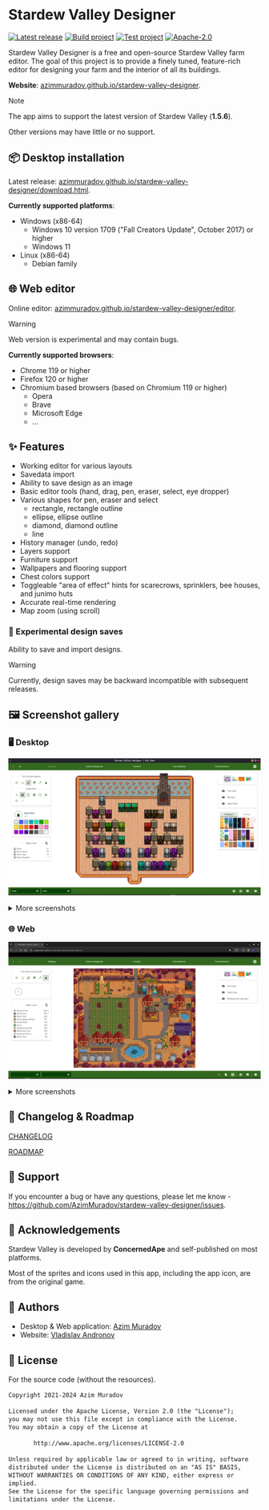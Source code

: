 # Stardew Valley Designer

[![Latest release](https://img.shields.io/github/v/release/AzimMuradov/stardew-valley-designer)](https://azimmuradov.github.io/stardew-valley-designer/download.html)
[![Build project](https://img.shields.io/github/actions/workflow/status/AzimMuradov/stardew-valley-designer/build.yml?branch=master)](https://github.com/AzimMuradov/stardew-valley-designer/actions/workflows/build.yml)
[![Test project](https://img.shields.io/github/actions/workflow/status/AzimMuradov/stardew-valley-designer/test.yml?branch=master&label=test)](https://github.com/AzimMuradov/stardew-valley-designer/actions/workflows/test.yml)
[![Apache-2.0](https://img.shields.io/github/license/AzimMuradov/stardew-valley-designer)](https://www.apache.org/licenses/LICENSE-2.0)

Stardew Valley Designer is a free and open-source Stardew Valley farm editor.
The goal of this project is to provide a finely tuned, feature-rich editor for designing your farm and the interior of all its buildings.

**Website**: [azimmuradov.github.io/stardew-valley-designer](https://azimmuradov.github.io/stardew-valley-designer).

> [!NOTE]
> The app aims to support the latest version of Stardew Valley (**1.5.6**).
>
> Other versions may have little or no support.

## :package: Desktop installation

Latest release: [azimmuradov.github.io/stardew-valley-designer/download.html](https://azimmuradov.github.io/stardew-valley-designer/download.html).

**Currently supported platforms**:

- Windows (x86-64)
  - Windows 10 version 1709 ("Fall Creators Update", October 2017) or higher
  - Windows 11
- Linux (x86-64)
  - Debian family

## :globe_with_meridians: Web editor

Online editor: [azimmuradov.github.io/stardew-valley-designer/editor](https://azimmuradov.github.io/stardew-valley-designer/editor).

> [!WARNING]
> Web version is experimental and may contain bugs.

**Currently supported browsers**:

- Chrome 119 or higher
- Firefox 120 or higher
- Chromium based browsers (based on Chromium 119 or higher)
  - Opera
  - Brave
  - Microsoft Edge
  - ...

## :sparkles: Features

- Working editor for various layouts
- Savedata import
- Ability to save design as an image
- Basic editor tools (hand, drag, pen, eraser, select, eye dropper)
- Various shapes for pen, eraser and select
  - rectangle, rectangle outline
  - ellipse, ellipse outline
  - diamond, diamond outline
  - line
- History manager (undo, redo)
- Layers support
- Furniture support
- Wallpapers and flooring support
- Chest colors support
- Toggleable "area of effect" hints for scarecrows, sprinklers, bee houses, and junimo huts
- Accurate real-time rendering
- Map zoom (using scroll)

### :construction: Experimental design saves

Ability to save and import designs.

> [!WARNING]
> Currently, design saves may be backward incompatible with subsequent releases.

## :framed_picture: Screenshot gallery

### :desktop_computer: Desktop

![desktop-04.png](docs/user/gallery/desktop-04.png)

<details>
  <summary>More screenshots</summary>

![desktop-01.png](docs/user/gallery/desktop-01.png)
![desktop-02.png](docs/user/gallery/desktop-02.png)
![desktop-03.png](docs/user/gallery/desktop-03.png)
![desktop-04.png](docs/user/gallery/desktop-04.png)
![desktop-05.png](docs/user/gallery/desktop-05.png)
![desktop-06.png](docs/user/gallery/desktop-06.png)
![desktop-07.png](docs/user/gallery/desktop-07.png)
![desktop-08.png](docs/user/gallery/desktop-08.png)
![desktop-09.png](docs/user/gallery/desktop-09.png)
![desktop-10.png](docs/user/gallery/desktop-10.png)
</details>

### :globe_with_meridians: Web

![web-01.png](docs/user/gallery/web-01.png)

<details>
  <summary>More screenshots</summary>

![web-01.png](docs/user/gallery/web-01.png)
![web-02.png](docs/user/gallery/web-02.png)
![web-03.png](docs/user/gallery/web-03.png)
![web-04.png](docs/user/gallery/web-04.png)
![web-05.png](docs/user/gallery/web-05.png)
</details>

## :memo: Changelog & Roadmap

[CHANGELOG](docs/user/CHANGELOG.md)

[ROADMAP](docs/user/ROADMAP.md)

## :speech_balloon: Support

If you encounter a bug or have any questions,
please let me know - https://github.com/AzimMuradov/stardew-valley-designer/issues.

## :star2: Acknowledgements

Stardew Valley is developed by **ConcernedApe** and self-published on most platforms.

Most of the sprites and icons used in this app, including the app icon, are from the original game.

## :busts_in_silhouette: Authors

- Desktop & Web application: [Azim Muradov](https://www.github.com/AzimMuradov)
- Website: [Vladislav Andronov](https://github.com/AndrVLDZ)

## :scroll: License

For the source code (without the resources).

```
Copyright 2021-2024 Azim Muradov

Licensed under the Apache License, Version 2.0 (the "License");
you may not use this file except in compliance with the License.
You may obtain a copy of the License at

       http://www.apache.org/licenses/LICENSE-2.0

Unless required by applicable law or agreed to in writing, software
distributed under the License is distributed on an "AS IS" BASIS,
WITHOUT WARRANTIES OR CONDITIONS OF ANY KIND, either express or implied.
See the License for the specific language governing permissions and
limitations under the License.
```
